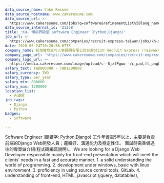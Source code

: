 ```yaml
---
data_source_name: Cake Resume
data_source_hostname: www.cakeresume.com
data_source_url: >-
  https://www.cakeresume.com/jobs?q=software&refinementList%5Blang_name%5D%5B0%5D=English&refinementList%5Bsalary_type%5D=per_year&range%5Bsalary_range%5D%5Bmin%5D=1000000&page=2
data_source_internal_id: '21258'
title: 'KH- 博奕界殿堂 Software Engineer (Python,Django)'
job_url: >-
  https://www.cakeresume.com/companies/recruit-express-taiwan/jobs/kh-software-engineer-python-django
date: 2020-06-24T10:28:56.677Z
company_name: 新加坡商立可人事顧問有限公司台灣分公司 Recruit Express (Taiwan)
company_page_url: 'https://www.cakeresume.com/companies/recruit-express-taiwan'
company_logo_url: >-
  https://media.cakeresume.com/image/upload/s--8jzlPgwu--/c_pad,fl_png8,h_200,w_200/v1566176619/pxugexvfcc68sz5kf2sn.png
salary_text: TWD800000 - TWD1200000
salary_currency: TWD
salary_type: per_year
salary_min: 800000
salary_max: 1200000
location_list:
  - 內湖區
job_tags:
  - Django
  - Python
badges:
  - Software

---
```


Software Engineer (關鍵字: Python,Django) 工作年資需5年以上，主要是負責前端的Django Web開發人員；邏輯好、溝通能力及穩定性佳。 面試時需準備過往的專案做介紹(程式碼編寫說明)。 We are looking for a Django Web Developer responsible mainly for front-end presentation which will meet the clients' needs in a fast and accurate manner. 1. a solid understanding the world of programming. 2. development under windows, basic with linux environment. 3. proficiency in using source control tools, GitLab. 4. understanding of front-end, HTML, javascript (jquery, datatables),